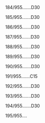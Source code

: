 184/955.......D30 


185/955.......D30 


186/955.......D30 


187/955.......D30 


188/955.......D30 


189/955.......D30 


190/955.......D30 


191/955.......C15 


192/955.......D30 


193/955.......D30 


194/955.......D30 


195/955.... 

